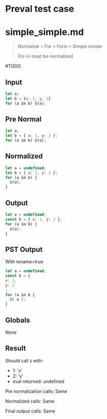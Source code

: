 # Preval test case

# simple_simple.md

> Normalize > For > Forin > Simple simple
>
> For-in must be normalized

#TODO

## Input

`````js filename=intro
let a;
let b = {x: 1, y: 2}
for (a in b) $(a);
`````

## Pre Normal

`````js filename=intro
let a;
let b = { x: 1, y: 2 };
for (a in b) $(a);
`````

## Normalized

`````js filename=intro
let a = undefined;
let b = { x: 1, y: 2 };
for (a in b) {
  $(a);
}
`````

## Output

`````js filename=intro
let a = undefined;
const b = { x: 1, y: 2 };
for (a in b) {
  $(a);
}
`````

## PST Output

With rename=true

`````js filename=intro
let a = undefined;
const b = {
x: 1,
y: 2
;
for (a in b {
  $( a );
}
`````

## Globals

None

## Result

Should call `$` with:
 - 1: 'x'
 - 2: 'y'
 - eval returned: undefined

Pre normalization calls: Same

Normalized calls: Same

Final output calls: Same
